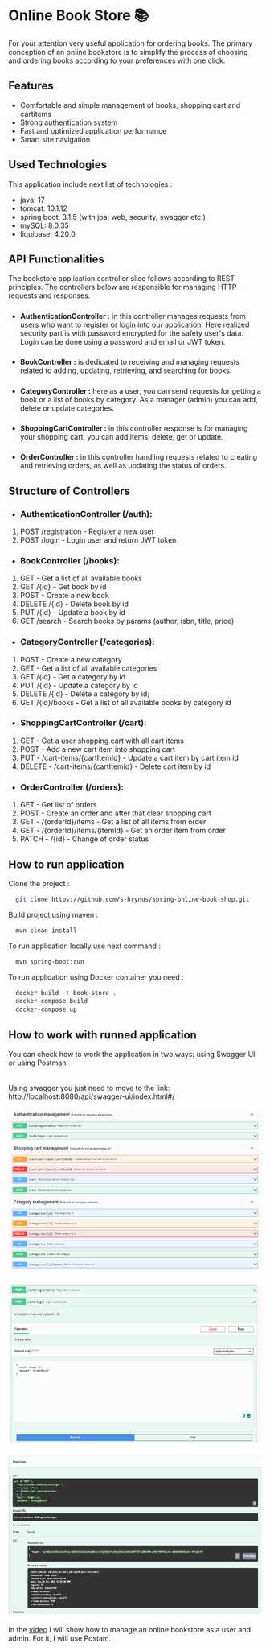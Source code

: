 # Online Book Store 📚
For your attention very useful application for ordering books. 
The primary conception of an online bookstore is to simplify the process of choosing and ordering books according 
to your preferences with one click.

## Features
- Comfortable and simple management of books, shopping cart and cartitems
- Strong authentication system
- Fast and optimized application performance
- Smart site navigation

## Used Technologies
This application include next list of technologies :
- java: 17
- tomcat: 10.1.12
- spring boot: 3.1.5 (with jpa, web, security, swagger etc.)
- mySQL: 8.0.35
- liquibase: 4.20.0

## API Functionalities 
The bookstore application controller slice follows according to REST principles. 
The controllers below are responsible for managing HTTP requests and responses.
#####
- **AuthenticationController :** in this controller manages requests from users who want to register or login into our application. 
Here realized security part is with password encrypted for the safety user's data. Login can be done using a password and email or JWT token.
#####
- **BookController :** is dedicated to receiving and managing requests related to adding, updating, retrieving, and searching for books.
#####
- **CategoryController :** here as a user, you can send requests for getting a book or a list of books by category. As a manager (admin) you can add, delete or update categories.
#####
- **ShoppingCartController :** in this controller response is for managing your shopping cart, you can add items, delete, get or update.
#####
- **OrderController :** in this controller handling requests related to creating and retrieving orders, as well as updating the status of orders.

## Structure of Controllers  
- ### AuthenticationController (/auth):
1. POST /registration - Register a new user
2. POST /login - Login user and return JWT token
- ### BookController (/books):
1. GET - Get a list of all available books
2. GET /{id} - Get book by id
3. POST - Create a new book
4. DELETE /{id} - Delete book by id
5. PUT /{id} - Update a book by id
6. GET /search - Search books by params (author, isbn, title, price)
- ### CategoryController (/categories):
1. POST - Create a new category
2. GET - Get a list of all available categories
3. GET /{id} - Get a category by id
4. PUT /{id} - Update a category by id 
5. DELETE /{id} - Delete a category by id; 
6. GET /{id}/books - Get a list of all available books by category id
- ### ShoppingCartController (/cart):
1. GET - Get a user shopping cart with all cart items
2. POST - Add a new cart item into shopping cart
3. PUT - /cart-items/{cartItemId} - Update a cart item by cart item id
4. DELETE - /cart-items/{cartItemId} - Delete cart item by id
- ### OrderController (/orders):
1. GET - Get list of orders 
2. POST - Create an order and after that clear shopping cart
3. GET - /{orderId}/items - Get a list of all items from order
4. GET - /{orderId}/items/{itemId} - Get an order item from order 
5. PATCH - /{id} - Change of order status

## How to run application

Clone the project :

```bash
  git clone https://github.com/s-hrynus/spring-online-book-shop.git
```
Build project using maven :
```bash
  mvn clean install
```
To run application locally use next command :
```bash
  mvn spring-boot:run
```
To run application using Docker container you need :

```bash
  docker build -t book-store .
  docker-compose build
  docker-compose up
  ```

## How to work with runned application
You can check how to work the application in two ways: using Swagger UI or using Postman.
######
Using swagger you just need to move to the link: http://localhost:8080/api/swagger-ui/index.html#/
#####
![](src/sreen/ui-1.png)
#####
![](src/sreen/ui-2.png)
#####
![](src/sreen/ui-3.png)
####
In the [video][video_url] I will show how to manage an online bookstore as a user and admin. For it, I will use Postam.

[video_url]: httt:will_add_soon